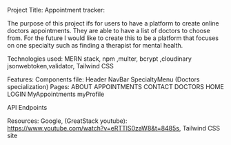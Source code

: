 Project Title: Appointment tracker: 

The purpose of this project ifs for users to have a platform to create online doctors appointments. They are able to have a list of doctors to choose from. For the future I would like to create this to be a platform that focuses on one specialty such as finding a therapist for mental health.

Technologies used: MERN stack, npm ,multer, bcrypt ,cloudinary
jsonwebtoken,validator, Tailwind CSS 


Features:
Components file:
Header
NavBar
SpecialtyMenu (Doctors specialization)
Pages:
ABOUT
APPOINTMENTS
CONTACT
DOCTORS
HOME
LOGIN
MyAppointments
myProfile

API Endpoints 

Resources: Google, (GreatStack youtube): https://www.youtube.com/watch?v=eRTTlS0zaW8&t=8485s, Tailwind CSS site 
